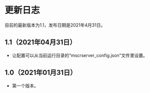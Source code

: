# 更新日志
目前的最新版本为1.1，发布日期是2021年4月31日。

## 1.1（2021年04月31日）
- 让配置可以从当前运行目录的“mscrserver_config.json”文件里设置。

## 1.0（2021年01月31日）
- 第一个版本。